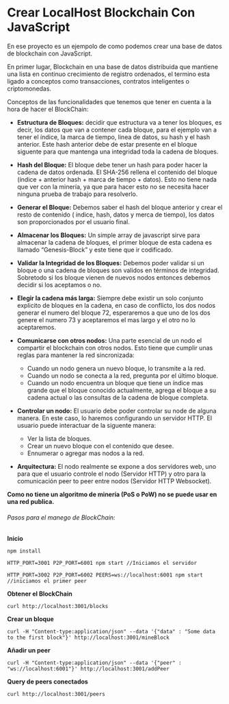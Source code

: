 # Crear LocalHost Blockchain Con JavaScript

En ese proyecto es un ejempolo de como podemos crear una base de datos de blockchain con JavaScript.

En primer lugar, Blockchain en una base de datos distribuida que mantiene una lista en continuo crecimiento de registro ordenados, el termino esta ligado a conceptos como transacciones, contratos inteligentes o criptomonedas.

Conceptos de las funcionalidades que tenemos que tener en cuenta a la hora de hacer el BlockChain:

* **Estructura de Bloques:** decidir que estructura va a tener los bloques, es decir, los datos que van a contener cada bloque, para el ejemplo van a tener el índice, la marca de tiempo, linea de datos, su hash y el hash anterior. Este hash anterior debe de estar presente en el bloque siguente para que mantenga una integridad toda la cadena de bloques.

* **Hash del Bloque:** El bloque debe tener un hash para poder hacer la cadena de datos ordenada. El SHA-256 rellena el contenido del bloque (índice + anterior hash + marca de tiempo + datos). Esto no tiene nada que ver con la minería, ya que para hacer esto no se necesita hacer ninguna prueba de trabajo para resolverlo.

* **Generar el Bloque:** Debemos saber el hash del bloque anterior y crear el resto de contenido ( indice, hash, datos y merca de tiempo), los datos son proporcionados por el usuario final.

* **Almacenar los Bloques:** Un simple array de javascript sirve para almacenar la cadena de bloques, el primer bloque de esta cadena es llamado “Genesis-Block” y este tiene que ir codificado. 

* **Validar la Integridad de los Bloques:** Debemos poder validar si un bloque o una cadena de bloques son validos en términos de integridad. Sobretodo si los bloque vienen de nuevos nodos entonces debemos decidir si los aceptamos o no.

* **Elegir la cadena más larga:** Siempre debe existir un solo conjunto explicito de bloques en la cadena, en caso de conflicto, los dos nodos generar el numero del bloque 72, esperaremos a que uno de los dos genere el numero 73 y aceptaremos el mas largo y el otro no lo aceptaremos.

* **Comunicarse con otros nodos:** Una parte esencial de un nodo el compartir el blockchain con otros nodos. Esto tiene que cumplir unas reglas para mantener la red sincronizada:
    * Cuando un nodo genera un nuevo bloque, lo transmite a la red.
    * Cuando un nodo se conecta a la red, pregunta por el último bloque.
    * Cuando un nodo encuentra un bloque que tiene un índice mas grande que el bloque conocido actualmente, agrega el bloque a su cadena actual o las consultas de la cadena de bloque completa.

* **Controlar un nodo:** El usuario debe poder controlar su node de alguna manera. En este caso, lo haremos configurando un servidor HTTP. El usuario puede interactuar de la siguente manera:
    * Ver la lista de bloques.
    * Crear un nuevo bloque con el contenido que desee.
    * Ennumerar o agregar mas nodos a la red.

* **Arquitectura:** El nodo realmente se expone a dos servidores web, uno para que el usuario controle el nodo (Servidor HTTP) y otro para la comunicación peer to peer entre nodos (Servidor HTTP Websocket).

**Como no tiene un algoritmo de minería (PoS o PoW) no se puede usar en una red publica.** 

###### Pasos para el manego de BlockChain:

**Inicio**

`npm install`

`HTTP_PORT=3001 P2P_PORT=6001 npm start //Iniciamos el servidor` 

`HTTP_PORT=3002 P2P_PORT=6002 PEERS=ws://localhost:6001 npm start //iniciamos el primer peer` 

**Obtener el BlockChain**

`curl http://localhost:3001/blocks` 

**Crear un bloque**

`curl -H "Content-type:application/json" --data '{"data" : "Some data to the first block"}' http://localhost:3001/mineBlock` 

**Añadir un peer**

`curl -H "Content-type:application/json" --data '{"peer" : "ws://localhost:6001"}' http://localhost:3001/addPeer` 

**Query de peers conectados**

`curl http://localhost:3001/peers` 

